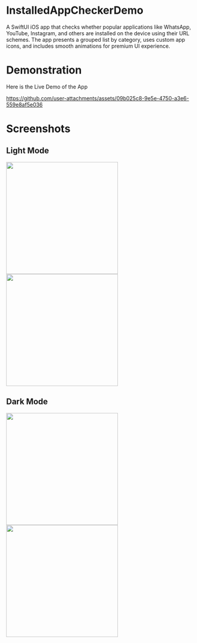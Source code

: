 # InstalledAppCheckerDemo

A SwiftUI iOS app that checks whether popular applications like WhatsApp, YouTube, Instagram, and others are installed on the device using their URL schemes. The app presents a grouped list by category, uses custom app icons, and includes smooth animations for premium UI experience.

# Demonstration

Here is the Live Demo of the App

https://github.com/user-attachments/assets/09b025c8-9e5e-4750-a3e6-559e8af5e036

# Screenshots

## Light Mode
<img src="https://github.com/user-attachments/assets/acbb82db-03c6-4bfe-ac4c-7e74b40d7311" height="300"/>
<img src="https://github.com/user-attachments/assets/0bd76b88-aa5c-4cef-a86c-83f196eaa2d4" height="300"/>

## Dark Mode
<img src="https://github.com/user-attachments/assets/c8873479-332e-400e-b913-bd84a9635c89" height="300"/>
<img src="https://github.com/user-attachments/assets/9d81aa36-6a1e-4cb7-90b8-9b6b06195001" height="300"/>






